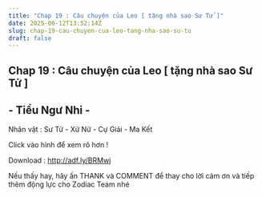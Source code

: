 ```yaml
---
title: "Chap 19 : Câu chuyện của Leo [ tặng nhà sao Sư Tử ]"
date: 2025-06-12T13:52:14Z
slug: chap-19-cau-chuyen-cua-leo-tang-nha-sao-su-tu
draft: false
---
```


## Chap 19 : Câu chuyện của Leo [ tặng nhà sao Sư Tử ]

## - Tiểu Ngư Nhi -

Nhân vật : Sư Tử - Xử Nữ - Cự Giải - Ma Kết
 
Click vào hình để xem rõ hơn !
 
 
Download : http://adf.ly/BRMwj
 












 
Nếu thấy hay, hãy ấn THANK và COMMENT để thay cho lời cảm ơn và tiếp thêm động lực cho Zodiac Team nhé